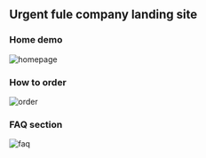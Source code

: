 ## Urgent fule company landing site
### Home demo
![homepage](https://user-images.githubusercontent.com/61211600/158023695-d76b0070-d11b-4328-9bd7-284c51c639c3.PNG)
### How to order
![order](https://user-images.githubusercontent.com/61211600/158023699-9cc60654-26d8-4132-afd0-e4ce0e32b47f.PNG)
### FAQ section
![faq](https://user-images.githubusercontent.com/61211600/158023704-fbd3aad5-783d-4045-af19-ee5c754a6b3d.PNG)


